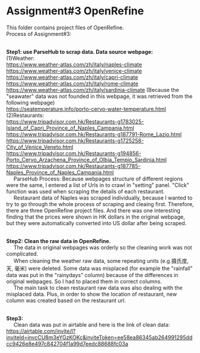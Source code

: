 # Assignment#3 OpenRefine
This folder contains project files of OpenRefine.
<br>Process of Assignment#3:

<br><b>Step1: use ParseHub to scrap data. Data source webpage: </b>
<br>(1)Weather:
<br>https://www.weather-atlas.com/zh/italy/naples-climate
<br>https://www.weather-atlas.com/zh/italy/venice-climate
<br>https://www.weather-atlas.com/zh/italy/capri-climate
<br>https://www.weather-atlas.com/zh/italy/rome-climate
<br>https://www.weather-atlas.com/zh/italy/sardinia-climate   (Because the "seawater" data was not founded in this webpage, it was retrieved from the following webpage)
<br>https://seatemperature.info/porto-cervo-water-temperature.html
<br>(2)Restaurants:
<br>https://www.tripadvisor.com.hk/Restaurants-g1783025-Island_of_Capri_Province_of_Naples_Campania.html
<br>https://www.tripadvisor.com.hk/Restaurants-g187791-Rome_Lazio.html
<br>https://www.tripadvisor.com.hk/Restaurants-g1725258-City_of_Venice_Veneto.html
<br>https://www.tripadvisor.com.hk/Restaurants-g194856-Porto_Cervo_Arzachena_Province_of_Olbia_Tempio_Sardinia.html
<br>https://www.tripadvisor.com.hk/Restaurants-g187785-Naples_Province_of_Naples_Campania.html
<br>&nbsp;&nbsp;&nbsp;&nbsp; ParseHub Process: Because webpages structure of different regions were the same, I entered a list of Urls in to crawl in "setting" panel. "Click" function was used when scraping the details of each restaurant.
<br>&nbsp;&nbsp;&nbsp;&nbsp; Restaurant data of Naples was scraped individually, because I wanted to try to go through the whole process of scraping and cleaing first. Therefore, there are three OpenRefine project files.
And there was one interesting finding that the prices were shown in HK dollars in the original webpage, but they were automatically converted into US dollar after being scraped.

<br><b>Step2: Clean the raw data in OpenRefine.</b>
<br>&nbsp;&nbsp;&nbsp;&nbsp; The data in original webpages was orderly so the cleaning work was not complicated. 
<br>&nbsp;&nbsp;&nbsp;&nbsp;  When cleaning the weather raw data, some repeating units (e.g.摄氏度, 天, 毫米) were deleted. Some data was misplaced (for example the "rainfall" data was put in the "rainydays" column) because of the differences in original webpages. So I had to placed them in correct columns. 
<br>&nbsp;&nbsp;&nbsp;&nbsp; The main task to clean restaurant raw data was also dealing with the misplaced data. Plus, in order to show the location of restaurant, new column was created based on the restaurant url. 

<br><b>Step3: </b>
<br>&nbsp;&nbsp;&nbsp;&nbsp; Clean data was put in airtable and here is the link of clean data:
<br>https://airtable.com/invite/l?inviteId=invcCU8m3eYGzKOKc&inviteToken=ee58ea86345ab264991295ddcc9426e8e497c842704f1a99d7eedc88688fc03a

